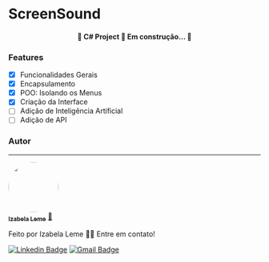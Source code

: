 # ScreenSound

<h4 align="center"> 
	🚧 C# Project 🚀 Em construção...  🚧
</h4>

### Features

- [x] Funcionalidades Gerais
- [x] Encapsulamento
- [x] POO: Isolando os Menus
- [x] Criação da Interface
- [ ] Adição de Inteligência Artificial
- [ ] Adição de API

### Autor
---

<a href="https:linklinkedin/">
 <img style="border-radius: 50%;" src="linkimagem" width="100px;" alt=""/>
 <br />
 <sub><b>Izabela Leme</b></sub></a> <a href="https://linklinkedin" title="">🚀</a>


Feito por Izabela Leme 👋🏽 Entre em contato!

[![Linkedin Badge](https://img.shields.io/badge/-Izabela-blue?style=flat-square&logo=Linkedin&logoColor=white&link=https://linklinkedin/)](https://linklinkedin/) 
[![Gmail Badge](https://img.shields.io/badge/-izaleme00@gmail.com-c14438?style=flat-square&logo=Gmail&logoColor=white&link=mailto:izaleme00@gmail.com)](mailto:izaleme00@gmail.com)
